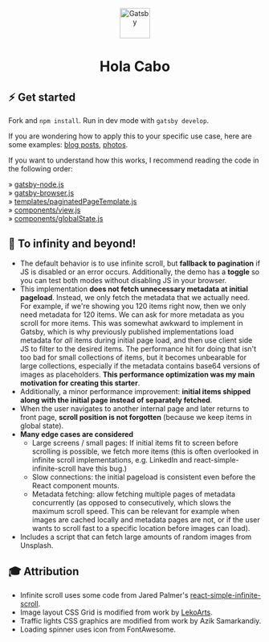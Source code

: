 <p align="center">
  <a href="https://www.gatsbyjs.org">
    <img alt="Gatsby" src="https://www.gatsbyjs.org/monogram.svg" width="60" />
  </a>
</p>
<h1 align="center">
Hola Cabo
</h1>

## :zap: Get started

Fork and `npm install`. Run in dev mode with `gatsby develop`.

If you are wondering how to apply this to your specific use case, here are some examples: [blog posts](https://github.com/baobabKoodaa/blog), [photos](https://github.com/baobabKoodaa/gatsby-starter-photo-book).

If you want to understand how this works, I recommend reading the code in the following order:

» [gatsby-node.js](https://github.com/baobabKoodaa/gatsby-starter-infinite-scroll/blob/master/gatsby-node.js)  
» [gatsby-browser.js](https://github.com/baobabKoodaa/gatsby-starter-infinite-scroll/blob/master/gatsby-browser.js)  
» [templates/paginatedPageTemplate.js](https://github.com/baobabKoodaa/gatsby-starter-infinite-scroll/blob/master/src/templates/paginatedPageTemplate.js)  
» [components/view.js](https://github.com/baobabKoodaa/gatsby-starter-infinite-scroll/blob/master/src/components/view.js)  
» [components/globalState.js](https://github.com/baobabKoodaa/gatsby-starter-infinite-scroll/blob/master/src/components/globalState.js)

## 🚀 To infinity and beyond!

- The default behavior is to use infinite scroll, but **fallback to pagination** if JS is disabled or an error occurs. Additionally, the demo has a **toggle** so you can test both modes without disabling JS in your browser.
- This implementation **does not fetch unnecessary metadata at initial pageload**. Instead, we only fetch the metadata that we actually need. For example, if we're showing you 120 items right now, then we only need metadata for 120 items. We can ask for more metadata as you scroll for more items. This was somewhat awkward to implement in Gatsby, which is why previously published implementations load metadata for _all_ items during initial page load, and then use client side JS to filter to the desired items. The performance hit for doing that isn't too bad for small collections of items, but it becomes unbearable for large collections, especially if the metadata contains base64 versions of images as placeholders. **This performance optimization was my main motivation for creating this starter**.
- Additionally, a minor performance improvement: **initial items shipped along with the initial page instead of separately fetched**.
- When the user navigates to another internal page and later returns to front page, **scroll position is not forgotten** (because we keep items in global state).
- **Many edge cases are considered**
    - Large screens / small pages: If initial items fit to screen before scrolling is possible, we fetch more items (this is often overlooked in infinite scroll implementations, e.g. LinkedIn and react-simple-infinite-scroll have this bug.)
    - Slow connections: the initial pageload is consistent even before the React component mounts.
    - Metadata fetching: allow fetching multiple pages of metadata concurrently (as opposed to consecutively, which slows the maximum scroll speed. This can be relevant for example when images are cached locally and metadata pages are not, or if the user wants to scroll fast to a specific location before images can load).
- Includes a script that can fetch large amounts of random images from Unsplash.

## 🎓 Attribution

- Infinite scroll uses some code from Jared Palmer's [react-simple-infinite-scroll](https://github.com/jaredpalmer/react-simple-infinite-scroll).
- Image layout CSS Grid is modified from work by [LekoArts](https://www.lekoarts.de/).
- Traffic lights CSS graphics are modified from work by Azik Samarkandiy.
- Loading spinner uses icon from FontAwesome.
